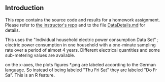 ## Introduction

This repo contains the source code and results for a homework assignment. 
Please refer to <a href="https://github.com/rdpeng/ExData_Plotting1">the instructor's repo</a> and to the file <a href="DataDetails.md">DataDetails.md</a> for details.


This uses the "Individual household
electric power consumption Data Set" ; 
electric power consumption in
one household with a one-minute sampling rate over a period of almost
4 years. Different electrical quantities and some sub-metering values
are available.



on the x-axes, the plots figures *.png are labeled according to the German language. So instead of being labeled "Thu Fri Sat" they are labeled "Do Fr Sa". This is an R feature. 
